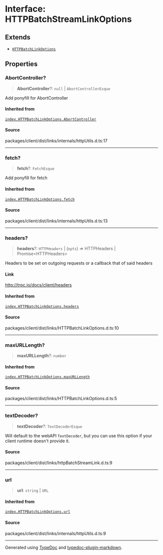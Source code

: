 # Interface: HTTPBatchStreamLinkOptions

## Extends

- [`HTTPBatchLinkOptions`](HTTPBatchLinkOptions.md)

## Properties

### AbortController?

> **AbortController**?: `null` \| `AbortControllerEsque`

Add ponyfill for AbortController

#### Inherited from

[`index.HTTPBatchLinkOptions.AbortController`](HTTPBatchLinkOptions.md#abortcontroller)

#### Source

packages/client/dist/links/internals/httpUtils.d.ts:17

***

### fetch?

> **fetch**?: `FetchEsque`

Add ponyfill for fetch

#### Inherited from

[`index.HTTPBatchLinkOptions.fetch`](HTTPBatchLinkOptions.md#fetch)

#### Source

packages/client/dist/links/internals/httpUtils.d.ts:13

***

### headers?

> **headers**?: `HTTPHeaders` \| (`opts`) => HTTPHeaders \| Promise\<HTTPHeaders\>

Headers to be set on outgoing requests or a callback that of said headers

#### Link

http://trpc.io/docs/client/headers

#### Inherited from

[`index.HTTPBatchLinkOptions.headers`](HTTPBatchLinkOptions.md#headers)

#### Source

packages/client/dist/links/HTTPBatchLinkOptions.d.ts:10

***

### maxURLLength?

> **maxURLLength**?: `number`

#### Inherited from

[`index.HTTPBatchLinkOptions.maxURLLength`](HTTPBatchLinkOptions.md#maxurllength)

#### Source

packages/client/dist/links/HTTPBatchLinkOptions.d.ts:5

***

### textDecoder?

> **textDecoder**?: `TextDecoderEsque`

Will default to the webAPI `TextDecoder`,
but you can use this option if your client
runtime doesn't provide it.

#### Source

packages/client/dist/links/httpBatchStreamLink.d.ts:9

***

### url

> **url**: `string` \| `URL`

#### Inherited from

[`index.HTTPBatchLinkOptions.url`](HTTPBatchLinkOptions.md#url)

#### Source

packages/client/dist/links/internals/httpUtils.d.ts:9

***

Generated using [TypeDoc](https://typedoc.org) and [typedoc-plugin-markdown](https://typedoc-plugin-markdown.org).
